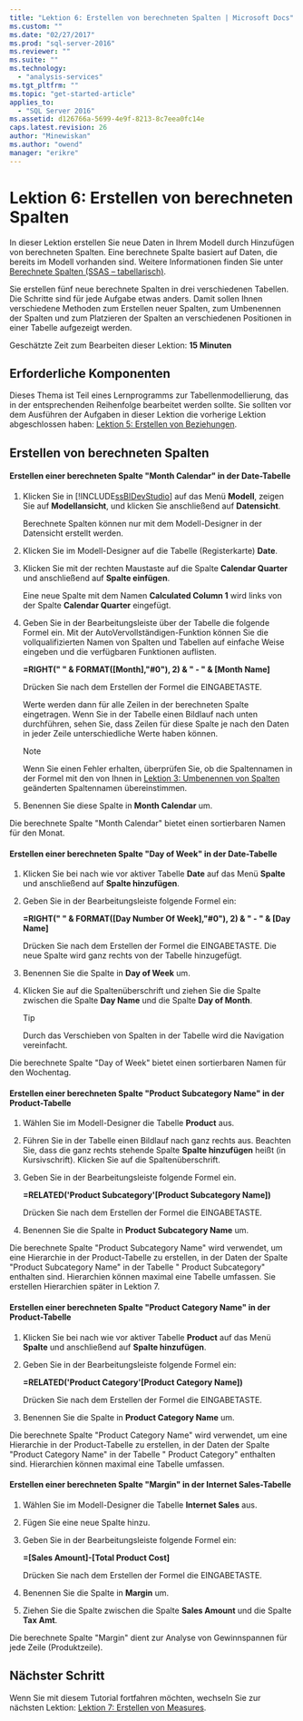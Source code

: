 ```yaml
---
title: "Lektion 6: Erstellen von berechneten Spalten | Microsoft Docs"
ms.custom: ""
ms.date: "02/27/2017"
ms.prod: "sql-server-2016"
ms.reviewer: ""
ms.suite: ""
ms.technology: 
  - "analysis-services"
ms.tgt_pltfrm: ""
ms.topic: "get-started-article"
applies_to: 
  - "SQL Server 2016"
ms.assetid: d126766a-5699-4e9f-8213-8c7eea0fc14e
caps.latest.revision: 26
author: "Minewiskan"
ms.author: "owend"
manager: "erikre"
---
```

# Lektion 6: Erstellen von berechneten Spalten
In dieser Lektion erstellen Sie neue Daten in Ihrem Modell durch Hinzufügen von berechneten Spalten. Eine berechnete Spalte basiert auf Daten, die bereits im Modell vorhanden sind. Weitere Informationen finden Sie unter [Berechnete Spalten &#40;SSAS – tabellarisch&#41;](../analysis-services/tabular-models/calculated-columns-ssas-tabular.md).  
  
Sie erstellen fünf neue berechnete Spalten in drei verschiedenen Tabellen. Die Schritte sind für jede Aufgabe etwas anders. Damit sollen Ihnen verschiedene Methoden zum Erstellen neuer Spalten, zum Umbenennen der Spalten und zum Platzieren der Spalten an verschiedenen Positionen in einer Tabelle aufgezeigt werden.  
  
Geschätzte Zeit zum Bearbeiten dieser Lektion: **15 Minuten**  
  
## Erforderliche Komponenten  
Dieses Thema ist Teil eines Lernprogramms zur Tabellenmodellierung, das in der entsprechenden Reihenfolge bearbeitet werden sollte. Sie sollten vor dem Ausführen der Aufgaben in dieser Lektion die vorherige Lektion abgeschlossen haben: [Lektion 5: Erstellen von Beziehungen](../analysis-services/lesson-5-create-relationships.md).  
  
## Erstellen von berechneten Spalten  
  
#### Erstellen einer berechneten Spalte "Month Calendar" in der Date-Tabelle  
  
1.  Klicken Sie in [!INCLUDE[ssBIDevStudio](../includes/ssbidevstudio-md.md)] auf das Menü **Modell**, zeigen Sie auf **Modellansicht**, und klicken Sie anschließend auf **Datensicht**.  
  
    Berechnete Spalten können nur mit dem Modell-Designer in der Datensicht erstellt werden.  
  
2.  Klicken Sie im Modell-Designer auf die Tabelle (Registerkarte) **Date**.  
  
3.  Klicken Sie mit der rechten Maustaste auf die Spalte **Calendar Quarter** und anschließend auf **Spalte einfügen**.  
  
    Eine neue Spalte mit dem Namen **Calculated Column 1** wird links von der Spalte **Calendar Quarter** eingefügt.  
  
4.  Geben Sie in der Bearbeitungsleiste über der Tabelle die folgende Formel ein. Mit der AutoVervollständigen-Funktion können Sie die vollqualifizierten Namen von Spalten und Tabellen auf einfache Weise eingeben und die verfügbaren Funktionen auflisten.  
  
    **=RIGHT(" " & FORMAT([Month],"#0"), 2) & " - " & [Month Name]**  
  
    Drücken Sie nach dem Erstellen der Formel die EINGABETASTE.  
  
    Werte werden dann für alle Zeilen in der berechneten Spalte eingetragen. Wenn Sie in der Tabelle einen Bildlauf nach unten durchführen, sehen Sie, dass Zeilen für diese Spalte je nach den Daten in jeder Zeile unterschiedliche Werte haben können.  
  
    > [!NOTE]  
    > Wenn Sie einen Fehler erhalten, überprüfen Sie, ob die Spaltennamen in der Formel mit den von Ihnen in [Lektion 3: Umbenennen von Spalten](../analysis-services/lesson-3-rename-columns.md) geänderten Spaltennamen übereinstimmen.  
  
5.  Benennen Sie diese Spalte in **Month Calendar** um.  
  
Die berechnete Spalte "Month Calendar" bietet einen sortierbaren Namen für den Monat.  
  
#### Erstellen einer berechneten Spalte "Day of Week" in der Date-Tabelle  
  
1.  Klicken Sie bei nach wie vor aktiver Tabelle **Date** auf das Menü **Spalte** und anschließend auf **Spalte hinzufügen**.  
  
2.  Geben Sie in der Bearbeitungsleiste folgende Formel ein:  
  
    **=RIGHT(" " & FORMAT([Day Number Of Week],"#0"), 2) & " - " & [Day Name]**  
  
    Drücken Sie nach dem Erstellen der Formel die EINGABETASTE. Die neue Spalte wird ganz rechts von der Tabelle hinzugefügt.  
  
3.  Benennen Sie die Spalte in **Day of Week** um.  
  
4.  Klicken Sie auf die Spaltenüberschrift und ziehen Sie die Spalte zwischen die Spalte **Day Name** und die Spalte **Day of Month**.  
  
    > [!TIP]  
    > Durch das Verschieben von Spalten in der Tabelle wird die Navigation vereinfacht.  
  
Die berechnete Spalte "Day of Week" bietet einen sortierbaren Namen für den Wochentag.  
  
#### Erstellen einer berechneten Spalte "Product Subcategory Name" in der Product-Tabelle  
  
1.  Wählen Sie im Modell-Designer die Tabelle **Product** aus.  
  
2.  Führen Sie in der Tabelle einen Bildlauf nach ganz rechts aus. Beachten Sie, dass die ganz rechts stehende Spalte **Spalte hinzufügen** heißt (in Kursivschrift). Klicken Sie auf die Spaltenüberschrift.  
  
3.  Geben Sie in der Bearbeitungsleiste folgende Formel ein.  
  
    **=RELATED('Product Subcategory'[Product Subcategory Name])**  
  
    Drücken Sie nach dem Erstellen der Formel die EINGABETASTE.  
  
4.  Benennen Sie die Spalte in **Product Subcategory Name** um.  
  
Die berechnete Spalte "Product Subcategory Name" wird verwendet, um eine Hierarchie in der Product-Tabelle zu erstellen, in der Daten der Spalte "Product Subcategory Name" in der Tabelle " Product Subcategory" enthalten sind. Hierarchien können maximal eine Tabelle umfassen. Sie erstellen Hierarchien später in Lektion 7.  
  
#### Erstellen einer berechneten Spalte "Product Category Name" in der Product-Tabelle  
  
1.  Klicken Sie bei nach wie vor aktiver Tabelle **Product** auf das Menü **Spalte** und anschließend auf **Spalte hinzufügen**.  
  
2.  Geben Sie in der Bearbeitungsleiste folgende Formel ein:  
  
    **=RELATED('Product Category'[Product Category Name])**  
  
    Drücken Sie nach dem Erstellen der Formel die EINGABETASTE.  
  
3.  Benennen Sie die Spalte in **Product Category Name** um.  
  
Die berechnete Spalte "Product Category Name" wird verwendet, um eine Hierarchie in der Product-Tabelle zu erstellen, in der Daten der Spalte "Product Category Name" in der Tabelle " Product Category" enthalten sind. Hierarchien können maximal eine Tabelle umfassen.  
  
#### Erstellen einer berechneten Spalte "Margin" in der Internet Sales-Tabelle  
  
1.  Wählen Sie im Modell-Designer die Tabelle **Internet Sales** aus.  
  
2.  Fügen Sie eine neue Spalte hinzu.  
  
3.  Geben Sie in der Bearbeitungsleiste folgende Formel ein:  
  
    **=[Sales Amount]-[Total Product Cost]**  
  
    Drücken Sie nach dem Erstellen der Formel die EINGABETASTE.  
  
4.  Benennen Sie die Spalte in **Margin** um.  
  
5.  Ziehen Sie die Spalte zwischen die Spalte **Sales Amount** und die Spalte **Tax Amt**.  
  
Die berechnete Spalte "Margin" dient zur Analyse von Gewinnspannen für jede Zeile (Produktzeile).  
  
## Nächster Schritt  
Wenn Sie mit diesem Tutorial fortfahren möchten, wechseln Sie zur nächsten Lektion: [Lektion 7: Erstellen von Measures](../analysis-services/lesson-7-create-measures.md).  
  
  
  
